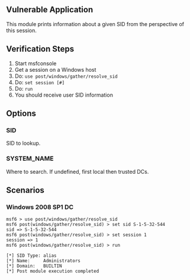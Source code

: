 ## Vulnerable Application

This module prints information about a given SID from the perspective
of this session.


## Verification Steps

1. Start msfconsole
1. Get a session on a Windows host
1. Do: `use post/windows/gather/resolve_sid`
1. Do: `set session [#]`
1. Do: `run`
1. You should receive user SID information


## Options

### SID

SID to lookup.

### SYSTEM_NAME

Where to search. If undefined, first local then trusted DCs.


## Scenarios

### Windows 2008 SP1 DC

```
msf6 > use post/windows/gather/resolve_sid
msf6 post(windows/gather/resolve_sid) > set sid S-1-5-32-544
sid => S-1-5-32-544
msf6 post(windows/gather/resolve_sid) > set session 1
session => 1
msf6 post(windows/gather/resolve_sid) > run

[*] SID Type: alias
[*] Name:     Administrators
[*] Domain:   BUILTIN
[*] Post module execution completed
```

